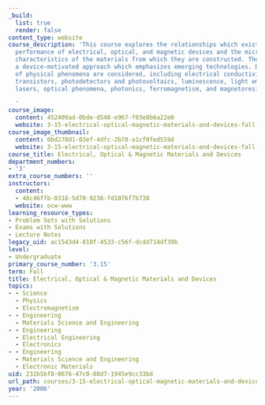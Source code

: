 ```yaml
---
_build:
  list: true
  render: false
content_type: website
course_description: 'This course explores the relationships which exist between the
  performance of electrical, optical, and magnetic devices and the microstructural
  characteristics of the materials from which they are constructed. The class uses
  a device-motivated approach which emphasizes emerging technologies. Device applications
  of physical phenomena are considered, including electrical conductivity and doping,
  transistors, photodetectors and photovoltaics, luminescence, light emitting diodes,
  lasers, optical phenomena, photonics, ferromagnetism, and magnetoresistance.

  '
course_image:
  content: 452409ad-0bde-d548-e967-f03e0b6a22e0
  website: 3-15-electrical-optical-magnetic-materials-and-devices-fall-2006
course_image_thumbnail:
  content: 0bd278d1-03ef-4dfc-2b78-a1cf0fed559d
  website: 3-15-electrical-optical-magnetic-materials-and-devices-fall-2006
course_title: Electrical, Optical & Magnetic Materials and Devices
department_numbers:
- '3'
extra_course_numbers: ''
instructors:
  content:
  - 48c46ffb-0318-5d70-9236-fd1076f7b738
  website: ocw-www
learning_resource_types:
- Problem Sets with Solutions
- Exams with Solutions
- Lecture Notes
legacy_uid: ac1543d4-810f-4533-c56f-dcdd714df39b
level:
- Undergraduate
primary_course_number: '3.15'
term: Fall
title: Electrical, Optical & Magnetic Materials and Devices
topics:
- - Science
  - Physics
  - Electromagnetism
- - Engineering
  - Materials Science and Engineering
- - Engineering
  - Electrical Engineering
  - Electronics
- - Engineering
  - Materials Science and Engineering
  - Electronic Materials
uid: 232b5bf8-0676-47c0-80d7-1945e9cc33bd
url_path: courses/3-15-electrical-optical-magnetic-materials-and-devices-fall-2006
year: '2006'
---
```

